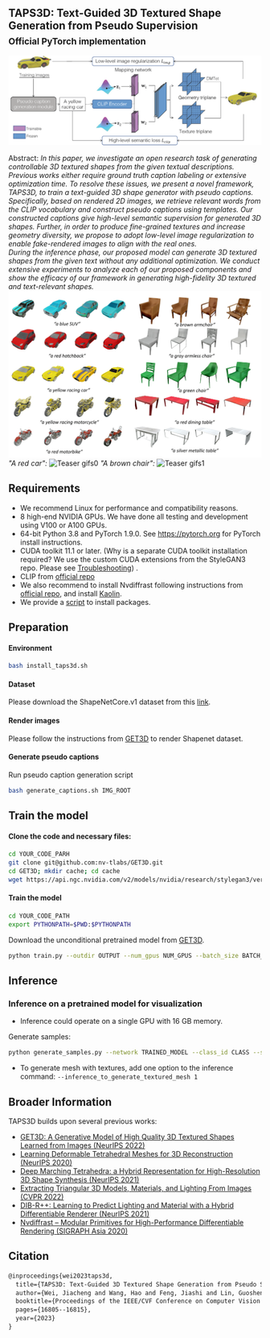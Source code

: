## TAPS3D: Text-Guided 3D Textured Shape Generation from Pseudo Supervision<br><sub>Official PyTorch implementation </sub>

![Teaser image](figures/framework.png)



Abstract: *In this paper, we investigate an open research task of generating controllable 3D textured shapes from the given textual descriptions. Previous works either require ground truth caption labeling or extensive optimization time. To resolve these issues, we present a novel framework, TAPS3D, to train a text-guided 3D shape generator with pseudo captions. Specifically, based on rendered 2D images, we retrieve relevant words from the CLIP vocabulary and construct pseudo captions using templates. Our constructed captions give high-level semantic supervision for generated 3D shapes. Further, in order to produce fine-grained textures and increase geometry diversity, we propose to adopt low-level image regularization to enable fake-rendered images to align with the real ones.   
During the inference phase, our proposed model can generate 3D textured shapes from the given text without any additional optimization. We conduct extensive experiments to analyze each of our proposed components and show the efficacy of our framework in generating high-fidelity 3D textured and text-relevant shapes.*
![Teaser Results](figures/results.png)
*"A red car":*
![Teaser gifs0](figures/a_red_car.gif "a red car")
*"A brown chair":*
![Teaser gifs1](figures/a_brown_chair.gif "A brown chair")



## Requirements

* We recommend Linux for performance and compatibility reasons.
* 8 high-end NVIDIA GPUs. We have done all testing and development using V100 or A100
  GPUs.
* 64-bit Python 3.8 and PyTorch 1.9.0. See https://pytorch.org for PyTorch install
  instructions.
* CUDA toolkit 11.1 or later.  (Why is a separate CUDA toolkit installation required? We
  use the custom CUDA extensions from the StyleGAN3 repo. Please
  see [Troubleshooting](https://github.com/NVlabs/stylegan3/blob/main/docs/troubleshooting.md#why-is-cuda-toolkit-installation-necessary))
  .
* CLIP from [official repo](https://github.com/openai/CLIP)
* We also recommend to install Nvdiffrast following instructions
  from [official repo](https://github.com/NVlabs/nvdiffrast), and
  install [Kaolin](https://github.com/NVIDIAGameWorks/kaolin).
* We provide a [script](./install_taps3d.sh) to install packages.


## Preparation

#### Environment
```bash
bash install_taps3d.sh
```

#### Dataset

Please download the ShapeNetCore.v1 dataset from this [link](https://shapenet.org/).

#### Render images

Please follow the instructions from [GET3D](https://github.com/nv-tlabs/GET3D/tree/master/render_shapenet_data) to render Shapenet dataset.

#### Generate pseudo captions
Run pseudo caption generation script

```bash
bash generate_captions.sh IMG_ROOT 
```

## Train the model

#### Clone the code and necessary files:

```bash
cd YOUR_CODE_PARH
git clone git@github.com:nv-tlabs/GET3D.git
cd GET3D; mkdir cache; cd cache
wget https://api.ngc.nvidia.com/v2/models/nvidia/research/stylegan3/versions/1/files/metrics/inception-2015-12-05.pkl
```

#### Train the model

```bash
cd YOUR_CODE_PATH 
export PYTHONPATH=$PWD:$PYTHONPATH
```

Download the unconditional pretrained model from [GET3D](https://drive.google.com/drive/folders/1oJ-FmyVYjIwBZKDAQ4N1EEcE9dJjumdW?usp=sharing).


```bash
python train.py --outdir OUTPUT --num_gpus NUM_GPUS --batch_size BATCH_SIZE --batch_gpu BATCH_GPU --network PRETRAINED_MODEL --seed 1 --snap 1000 --lr LR --lambda_global 1 --lambda_direction 0 --lambda_imgcos 1 --image_root IMG_ROOT --gen_class CLASS --mask_weight 0.05 --workers 8 --tex_weight 4 --geo_weight 0.02
```

## Inference

### Inference on a pretrained model for visualization

- Inference could operate on a single GPU with 16 GB memory.

Generate samples:
```bash
python generate_samples.py --network TRAINED_MODEL --class_id CLASS --seed 0 --outdir save_inference_results/ --text INPUT_TEXT
```

- To generate mesh with textures, add one option to the inference
  command: `--inference_to_generate_textured_mesh 1`


## Broader Information

TAPS3D builds upon several previous works:

- [GET3D: A Generative Model of High Quality 3D Textured Shapes Learned from Images (NeurIPS 2022)](https://nv-tlabs.github.io/GET3D/)
- [Learning Deformable Tetrahedral Meshes for 3D Reconstruction (NeurIPS 2020)](https://nv-tlabs.github.io/DefTet/)
- [Deep Marching Tetrahedra: a Hybrid Representation for High-Resolution 3D Shape Synthesis (NeurIPS 2021)](https://nv-tlabs.github.io/DMTet/)
- [Extracting Triangular 3D Models, Materials, and Lighting From Images (CVPR 2022)](https://nvlabs.github.io/nvdiffrec/)
- [DIB-R++: Learning to Predict Lighting and Material with a Hybrid Differentiable Renderer (NeurIPS 2021)](https://nv-tlabs.github.io/DIBRPlus/)
- [Nvdiffrast – Modular Primitives for High-Performance Differentiable Rendering (SIGRAPH Asia 2020)](https://nvlabs.github.io/nvdiffrast/)

## Citation

```latex
@inproceedings{wei2023taps3d,
  title={TAPS3D: Text-Guided 3D Textured Shape Generation from Pseudo Supervision},
  author={Wei, Jiacheng and Wang, Hao and Feng, Jiashi and Lin, Guosheng and Yap, Kim-Hui},
  booktitle={Proceedings of the IEEE/CVF Conference on Computer Vision and Pattern Recognition},
  pages={16805--16815},
  year={2023}
}
```
